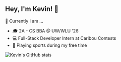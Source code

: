 ## Hey, I'm Kevin! 👋

🔭 Currently I am ...
* 🎓 2A - CS BBA @ UW/WLU '26
* 💻 Full-Stack Developer Intern at Caribou Contests
* 🏀 Playing sports during my free time



![Kevin's GitHub stats](https://github-readme-stats.vercel.app/api?username=Ket93&show_icons=true&theme=dracula)
